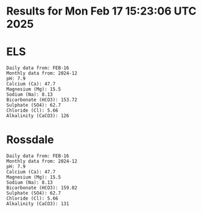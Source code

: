 # Results for Mon Feb 17 15:23:06 UTC 2025
# ELS
```
Daily data from: FEB-16
Monthly data from: 2024-12
pH: 7.9
Calcium (Ca): 47.7
Magnesium (Mg): 15.5
Sodium (Na): 8.13
Bicarbonate (HCO3): 153.72
Sulphate (SO4): 62.7
Chloride (Cl): 5.66
Alkalinity (CaCO3): 126
```
# Rossdale
```
Daily data from: FEB-16
Monthly data from: 2024-12
pH: 7.9
Calcium (Ca): 47.7
Magnesium (Mg): 15.5
Sodium (Na): 8.13
Bicarbonate (HCO3): 159.82
Sulphate (SO4): 62.7
Chloride (Cl): 5.66
Alkalinity (CaCO3): 131
```
